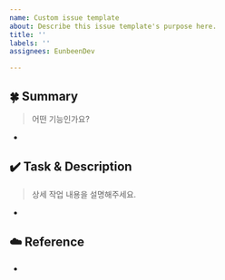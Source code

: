 ```yaml
---
name: Custom issue template
about: Describe this issue template's purpose here.
title: ''
labels: ''
assignees: EunbeenDev

---
```


## 🍀 Summary
> 어떤 기능인가요?
-
## ✔️ Task & Description
> 상세 작업 내용을 설명해주세요.
-

## ☁️ Reference
-
